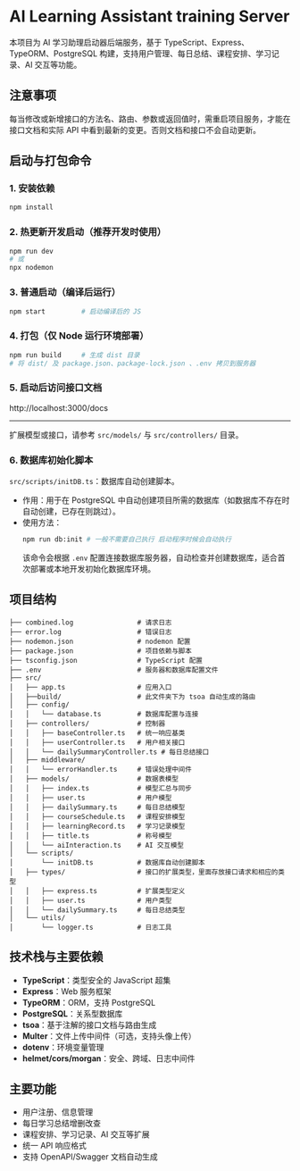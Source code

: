 # AI Learning Assistant training Server

本项目为 AI 学习助理启动器后端服务，基于 TypeScript、Express、TypeORM、PostgreSQL 构建，支持用户管理、每日总结、课程安排、学习记录、AI 交互等功能。

## 注意事项

每当修改或新增接口的方法名、路由、参数或返回值时，需重启项目服务，才能在接口文档和实际 API 中看到最新的变更。否则文档和接口不会自动更新。

## 启动与打包命令

### 1. 安装依赖
```bash
npm install
```

### 2. 热更新开发启动（推荐开发时使用）
```bash
npm run dev
# 或
npx nodemon
```

### 3. 普通启动（编译后运行）
```bash
npm start         # 启动编译后的 JS
```

### 4. 打包（仅 Node 运行环境部署）
```bash
npm run build     # 生成 dist 目录
# 将 dist/ 及 package.json、package-lock.json 、.env 拷贝到服务器
```

### 5. 启动后访问接口文档
http://localhost:3000/docs

---
扩展模型或接口，请参考 `src/models/` 与 `src/controllers/` 目录。

### 6. 数据库初始化脚本

`src/scripts/initDB.ts`：数据库自动创建脚本。

- 作用：用于在 PostgreSQL 中自动创建项目所需的数据库（如数据库不存在时自动创建，已存在则跳过）。
- 使用方法：
	```bash
	npm run db:init # 一般不需要自己执行 启动程序时候会自动执行
	```
	该命令会根据 `.env` 配置连接数据库服务器，自动检查并创建数据库，适合首次部署或本地开发初始化数据库环境。


## 项目结构

```
├── combined.log                # 请求日志
├── error.log                   # 错误日志
├── nodemon.json                # nodemon 配置
├── package.json                # 项目依赖与脚本
├── tsconfig.json               # TypeScript 配置
├── .env                        # 服务器和数据库配置文件
├── src/
│   ├── app.ts                  # 应用入口
│   ├──build/                   # 此文件夹下为 tsoa 自动生成的路由
│   ├── config/
│   │   └── database.ts         # 数据库配置与连接
│   ├── controllers/            # 控制器
│   │   ├── baseController.ts   # 统一响应基类
│   │   ├── userController.ts   # 用户相关接口
│   │   └── dailySummaryController.ts # 每日总结接口
│   ├── middleware/
│   │   └── errorHandler.ts     # 错误处理中间件
│   ├── models/                 # 数据表模型
│   │   ├── index.ts            # 模型汇总与同步
│   │   ├── user.ts             # 用户模型
│   │   ├── dailySummary.ts     # 每日总结模型
│   │   ├── courseSchedule.ts   # 课程安排模型
│   │   ├── learningRecord.ts   # 学习记录模型
│   │   ├── title.ts            # 称号模型
│   │   └── aiInteraction.ts    # AI 交互模型
│   └── scripts/
│       └── initDB.ts           # 数据库自动创建脚本
│   ├── types/                  # 接口的扩展类型，里面存放接口请求和相应的类型
│   │   ├── express.ts          # 扩展类型定义
│   │   ├── user.ts             # 用户类型
│   │   └── dailySummary.ts     # 每日总结类型
│   └── utils/
│       └── logger.ts           # 日志工具
```

## 技术栈与主要依赖

- **TypeScript**：类型安全的 JavaScript 超集
- **Express**：Web 服务框架
- **TypeORM**：ORM，支持 PostgreSQL
- **PostgreSQL**：关系型数据库
- **tsoa**：基于注解的接口文档与路由生成
- **Multer**：文件上传中间件（可选，支持头像上传）
- **dotenv**：环境变量管理
- **helmet/cors/morgan**：安全、跨域、日志中间件

## 主要功能
- 用户注册、信息管理
- 每日学习总结增删改查
- 课程安排、学习记录、AI 交互等扩展
- 统一 API 响应格式
- 支持 OpenAPI/Swagger 文档自动生成

